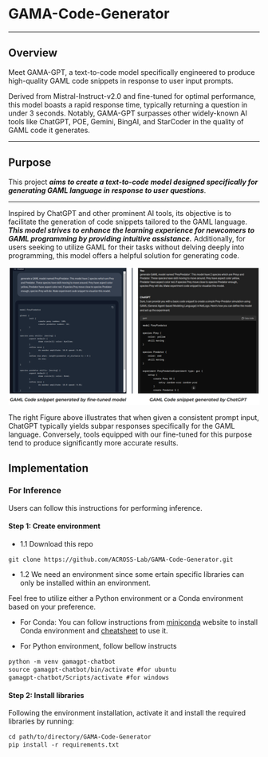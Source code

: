 # GAMA-Code-Generator
------
## Overview 
Meet GAMA-GPT, a text-to-code model specifically engineered to produce high-quality GAML code snippets in response to user input prompts. 

Derived from Mistral-Instruct-v2.0 and fine-tuned for optimal performance, this model boasts a rapid response time, typically returning a question in under 3 seconds. Notably, GAMA-GPT surpasses other widely-known AI tools like ChatGPT, POE, Gemini, BingAI, and StarCoder in the quality of GAML code it generates.

------
## Purpose
This project **_aims to create a text-to-code model designed specifically for generating GAML language in response to user questions_**. 

------
Inspired by ChatGPT and other prominent AI tools, its objective is to facilitate the generation of code snippets tailored to the GAML language. **_This model strives to enhance the learning experience for newcomers to GAML programming by providing intuitive assistance._** Additionally, for users seeking to utilize GAML for their tasks without delving deeply into programming, this model offers a helpful solution for generating code.

![](https://github.com/ACROSS-Lab/GAMA-Code-Generator/blob/main/assets/comparison-img.png)

The right Figure above illustrates that when given a consistent prompt input, ChatGPT typically yields subpar responses specifically for the GAML language. Conversely, tools equipped with our fine-tuned for this purpose tend to produce significantly more accurate results.

## Implementation

### For Inference
Users can follow this instructions for performing inference.

#### Step 1: Create environment
- 1.1 Download this repo 
```
git clone https://github.com/ACROSS-Lab/GAMA-Code-Generator.git
```
- 1.2 We need an environment since some ertain specific libraries can only be installed within an environment.

Feel free to utilize either a Python environment or a Conda environment based on your preference. 

  - For Conda:
  You can follow instructions from  [miniconda](https://docs.anaconda.com/free/miniconda/index.html) website to install Conda environment and [cheatsheet](https://docs.conda.io/projects/conda/en/4.6.0/_downloads/52a95608c49671267e40c689e0bc00ca/conda-cheatsheet.pdf) to use it.
  
  - For Python environment, follow bellow instructs
  ```
  python -m venv gamagpt-chatbot
  source gamagpt-chatbot/bin/activate #for ubuntu
  gamagpt-chatbot/Scripts/activate #for windows
  ```
#### Step 2: Install libraries
Following the environment installation, activate it and install the required libraries by running:
```
cd path/to/directory/GAMA-Code-Generator
pip install -r requirements.txt
```

####

